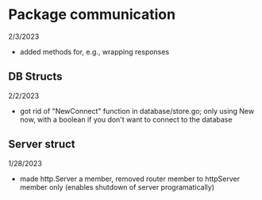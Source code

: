 


# Package communication

2/3/2023

- added methods for, e.g., wrapping responses


## DB Structs

2/2/2023

- got rid of "NewConnect" function in database/store.go; only using New now, with a boolean if you don't want to connect to the database


## Server struct

1/28/2023

- made http.Server a member, removed router member to httpServer member only (enables shutdown of server programatically)